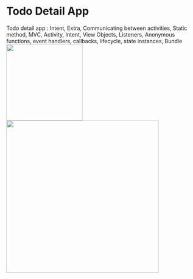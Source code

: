 # Todo Detail App
Todo detail app : Intent, Extra, Communicating between activities, Static method, MVC, Activity, Intent, View Objects, Listeners, Anonymous functions, event handlers, callbacks, lifecycle, state instances, Bundle<br>
<img src="https://user-images.githubusercontent.com/47654039/111652715-67212d00-882f-11eb-9b41-278ac3d8d6dc.gif" width=200 align=left>
<img src="https://user-images.githubusercontent.com/47654039/111652936-93d54480-882f-11eb-9f12-baee2fabf587.gif" width=400 align=left>

